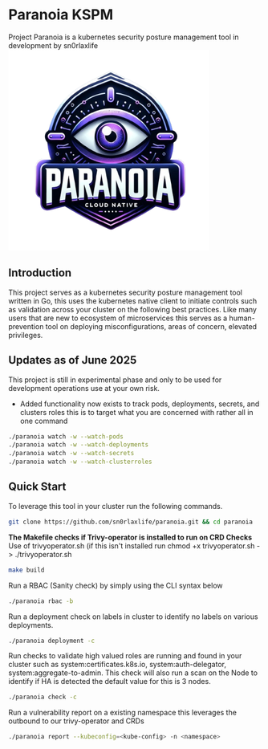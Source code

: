# Paranoia KSPM
Project Paranoia is a kubernetes security posture management tool in development by sn0rlaxlife
<img src="https://github.com/sn0rlaxlife/paranoia/blob/main/paranoia-logo.png" alt="Paranoia" width="400" height="400">

## Introduction ##
This project serves as a kubernetes security posture management tool written in Go, this uses the kubernetes native client to initiate controls such as validation across your cluster on the following best practices. Like many users that are new to ecosystem of microservices this serves as a human-prevention tool on deploying misconfigurations, areas of concern, elevated privileges.

## Updates as of June 2025 ##
This project is still in experimental phase and only to be used for development operations use at your own risk.

- Added functionality now exists to track pods, deployments, secrets, and clusters roles this is to target what you are concerned with rather all in one command
```bash
./paranoia watch -w --watch-pods
./paranoia watch -w --watch-deployments
./paranoia watch -w --watch-secrets
./paranoia watch -w --watch-clusterroles 
```


## Quick Start
To leverage this tool in your cluster run the following commands.
```bash
git clone https://github.com/sn0rlaxlife/paranoia.git && cd paranoia
```


<b> The Makefile checks if Trivy-operator is installed to run on CRD Checks </b>
Use of trivyoperator.sh (if this isn't installed run chmod +x trivyoperator.sh -> ./trivyoperator.sh
```bash
make build
```

Run a RBAC (Sanity check) by simply using the CLI syntax below
```bash
./paranoia rbac -b
```

Run a deployment check on labels in cluster to identify no labels on various deployments.
```bash
./paranoia deployment -c
```


Run checks to validate high valued roles are running and found in your cluster such as system:certificates.k8s.io, system:auth-delegator, system:aggregate-to-admin. This check will also run a scan on the Node to identify if HA is detected the default value for this is 3 nodes.
```bash
./paranoia check -c
```

Run a vulnerability report on a existing namespace this leverages the outbound to our trivy-operator and CRDs
```bash
./paranoia report --kubeconfig=<kube-config> -n <namespace>
```
